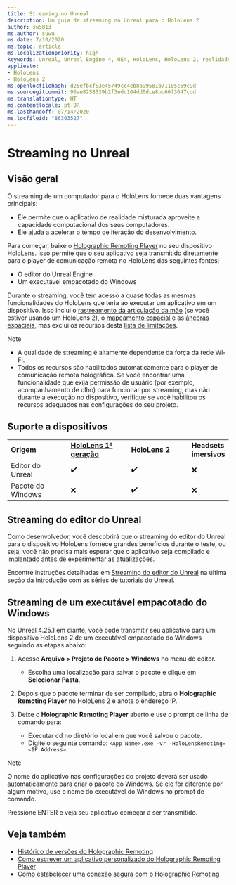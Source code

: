 ```yaml
---
title: Streaming no Unreal
description: Um guia de streaming no Unreal para o HoloLens 2
author: sw5813
ms.author: suwu
ms.date: 7/10/2020
ms.topic: article
ms.localizationpriority: high
keywords: Unreal, Unreal Engine 4, UE4, HoloLens, HoloLens 2, realidade misturada, streaming, computador, comunicação remota de aplicativo holográfico, Holographic Remoting Player, documentação
appliesto:
- HoloLens
- HoloLens 2
ms.openlocfilehash: d25efbcf83e45749cc4eb8b99581b71105c59c9d
ms.sourcegitcommit: 96ae8258539b2f3edc104dd0dce8bc66f3647cdd
ms.translationtype: HT
ms.contentlocale: pt-BR
ms.lasthandoff: 07/14/2020
ms.locfileid: "86303527"
---
```

# <a name="streaming-in-unreal"></a>Streaming no Unreal

## <a name="overview"></a>Visão geral
O streaming de um computador para o HoloLens fornece duas vantagens principais: 
* Ele permite que o aplicativo de realidade misturada aproveite a capacidade computacional dos seus computadores. 
* Ele ajuda a acelerar o tempo de iteração do desenvolvimento. 

Para começar, baixe o [Holographic Remoting Player](holographic-remoting-player.md) no seu dispositivo HoloLens. Isso permite que o seu aplicativo seja transmitido diretamente para o player de comunicação remota no HoloLens das seguintes fontes:

* O editor do Unreal Engine
* Um executável empacotado do Windows 

Durante o streaming, você tem acesso a quase todas as mesmas funcionalidades do HoloLens que teria ao executar um aplicativo em um dispositivo. Isso inclui o [rastreamento da articulação da mão](unreal-hand-tracking.md) (se você estiver usando um HoloLens 2), o [mapeamento espacial](unreal-spatial-mapping.md) e as [âncoras espaciais](unreal-spatial-anchors.md), mas exclui os recursos desta [lista de limitações](holographic-remoting-troubleshooting.md). 

> [!NOTE]
> * A qualidade de streaming é altamente dependente da força da rede Wi-Fi.
> * Todos os recursos são habilitados automaticamente para o player de comunicação remota holográfica. Se você encontrar uma funcionalidade que exija permissão de usuário (por exemplo, acompanhamento de olho) para funcionar por streaming, mas não durante a execução no dispositivo, verifique se você habilitou os recursos adequados nas configurações do seu projeto.

## <a name="device-support"></a>Suporte a dispositivos

<table>
    <colgroup>
    <col width="33%" />
    <col width="33%" />
    <col width="33%" />
    </colgroup>
    <tr>
        <td><strong>Origem</strong></td>
        <td><a href="https://docs.microsoft.com/hololens/hololens1-hardware"><strong>HoloLens 1ª geração</strong></a></td>
        <td><a href="https://www.microsoft.com/hololens/hardware"><strong>HoloLens 2</strong></a></td>
        <td><strong>Headsets imersivos</strong></td>
    </tr>
     <tr>
        <td>Editor do Unreal</td>
        <td>✔️</td>
        <td>✔️</td>
        <td>❌</td>
    </tr>
    <tr>
        <td>Pacote do Windows</td>
        <td>❌</td>
        <td>✔️</td>
        <td>❌</td>
    </tr>

</table>

## <a name="streaming-from-the-unreal-editor"></a>Streaming do editor do Unreal

Como desenvolvedor, você descobrirá que o streaming do editor do Unreal para o dispositivo HoloLens fornece grandes benefícios durante o teste, ou seja, você não precisa mais esperar que o aplicativo seja compilado e implantado antes de experimentar as atualizações.

Encontre instruções detalhadas em [Streaming do editor do Unreal](unreal-uxt-ch6.md#device-only-streaming) na última seção da Introdução com as séries de tutoriais do Unreal.

## <a name="streaming-from-a-packaged-windows-executable"></a>Streaming de um executável empacotado do Windows

No Unreal 4.25.1 em diante, você pode transmitir seu aplicativo para um dispositivo HoloLens 2 de um executável empacotado do Windows seguindo as etapas abaixo: 

1. Acesse **Arquivo > Projeto de Pacote > Windows** no menu do editor. 
    * Escolha uma localização para salvar o pacote e clique em **Selecionar Pasta**.

2. Depois que o pacote terminar de ser compilado, abra o **Holographic Remoting Player** no HoloLens 2 e anote o endereço IP. 
3. Deixe o **Holographic Remoting Player** aberto e use o prompt de linha de comando para: 
    * Executar cd no diretório local em que você salvou o pacote.
    * Digite o seguinte comando: ```<App Name>.exe -vr -HoloLensRemoting=<IP Address>```

> [!NOTE]
> O nome do aplicativo nas configurações do projeto deverá ser usado automaticamente para criar o pacote do Windows. Se ele for diferente por algum motivo, use o nome do executável do Windows no prompt de comando.

Pressione ENTER e veja seu aplicativo começar a ser transmitido.

## <a name="see-also"></a>Veja também
* [Histórico de versões do Holographic Remoting](holographic-remoting-version-history.md)
* [Como escrever um aplicativo personalizado do Holographic Remoting Player](holographic-remoting-create-player.md)
* [Como estabelecer uma conexão segura com o Holographic Remoting](holographic-remoting-secure-connection.md)
